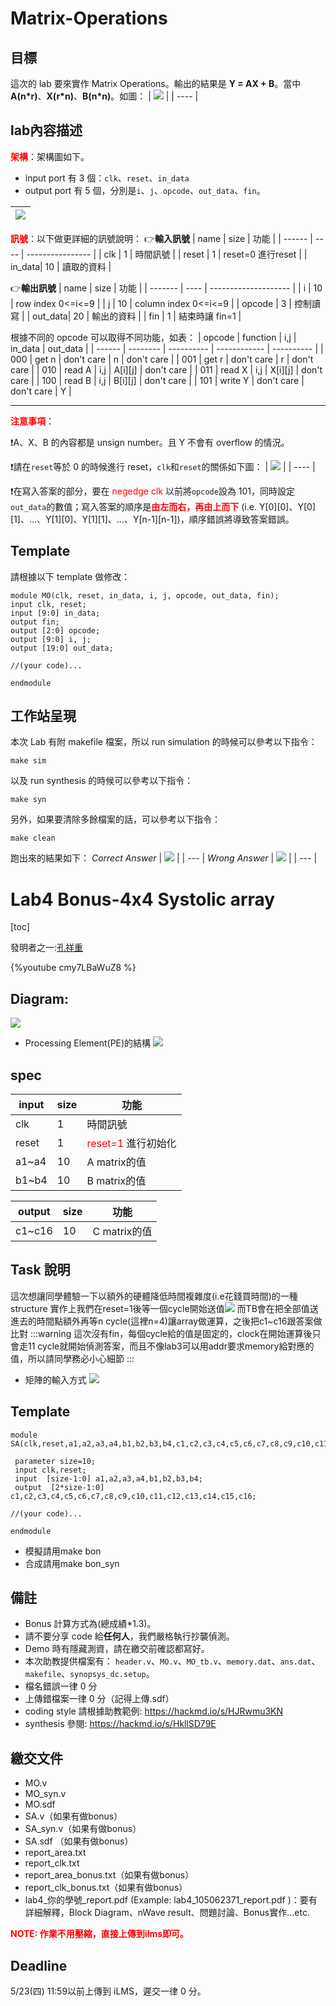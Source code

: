 # Matrix-Operations

## 目標
這次的 lab 要來實作 Matrix Operations。輸出的結果是 **Y = AX + B**。當中**A(n\*r)**、**X(r\*n)**、**B(n\*n)**。如圖：
| ![](https://i.imgur.com/GncdXbe.png) |
| ---- |

## lab內容描述
<font color="red">**架構**</font>：架構圖如下。
- input port 有 3 個：`clk`、`reset`、`in_data`
- output port 有 5 個，分別是`i`、`j`、`opcode`、`out_data`、`fin`。

| ![](https://i.imgur.com/7gsUeR2.png) |
| ---- |

<font color="red">**訊號**</font>：以下做更詳細的訊號說明：
:point_right:**輸入訊號**
| name   | size | 功能              |
| ------ | ---- | ---------------- |
| clk    | 1    | 時間訊號           |
| reset  | 1    | reset=0 進行reset |
| in_data| 10   | 讀取的資料         |


:point_right:**輸出訊號**
| name    | size | 功能                  |
| ------- | ---- | -------------------- |
| i       | 10   | row index 0<=i<=9    |
| j       | 10   | column index 0<=i<=9 |
| opcode  | 3    | 控制讀寫               |
| out_data| 20   | 輸出的資料             |
| fin     | 1    | 結束時讓 fin=1         |

根據不同的 opcode 可以取得不同功能，如表：
| opcode | function |     i,j    |   in_data    | out_data   |
| ------ | -------- | ---------- | ------------ | ---------- |
| 000    | get   n  | don't care |       n      | don't care |
| 001    | get   r  | don't care |       r      | don't care |
| 010    | read  A  |   i,j      |    A[i][j]   | don't care |
| 011    | read  X  |   i,j      |    X[i][j]   | don't care |
| 100    | read  B  |   i,j      |    B[i][j]   | don't care |
| 101    | write Y  | don't care |  don't care  | Y          |

---

<font color="red">**注意事項**</font>：

:exclamation:A、X、B 的內容都是 unsign number。且 Y 不會有 overflow 的情況。

:exclamation:請在`reset`等於 0 的時候進行 reset，`clk`和`reset`的關係如下圖：
| ![](https://i.imgur.com/hAEQJXw.png) |
| ---- |

:exclamation:在寫入答案的部分，要在<font color="red"> negedge clk </font>以前將`opcode`設為 101，同時設定`out_data`的數值；寫入答案的順序是<font color="red">**由左而右，再由上而下**</font> (i.e. Y[0][0]、Y[0][1]、...、Y[1][0]、Y[1][1]、...、Y[n-1][n-1])，順序錯誤將導致答案錯誤。

## Template
請根據以下 template 做修改：
```verilog=
module MO(clk, reset, in_data, i, j, opcode, out_data, fin);
input clk, reset;
input [9:0] in_data;
output fin;
output [2:0] opcode;
output [9:0] i, j;
output [19:0] out_data;

//(your code)...

endmodule
```

## 工作站呈現
本次 Lab 有附 makefile 檔案，所以 run simulation 的時候可以參考以下指令：
```
make sim
```
以及 run synthesis 的時候可以參考以下指令：
```
make syn
```
另外，如果要清除多餘檔案的話，可以參考以下指令：
```
make clean
```
跑出來的結果如下：
*Correct Answer*
| ![](https://i.imgur.com/JwdusME.png) |
| --- |
*Wrong Answer*
| ![](https://i.imgur.com/sid6tAS.png) |
| --- |

# Lab4 Bonus-4x4 Systolic array
[toc]

發明者之一:[孔祥重](https://zh.wikipedia.org/wiki/%E5%AD%94%E7%A5%A5%E9%87%8D)

{%youtube cmy7LBaWuZ8 %}

## Diagram:
![](https://i.imgur.com/4o9rzzJ.png)
* Processing Element(PE)的結構
![](https://i.imgur.com/3JhT2Ok.png)

## spec


|  input  | size | 功能              |
| ------ | ---- | ---------------- |
| clk    | 1    | 時間訊號           |
| reset  | 1    | <font color="red">reset=1</font> 進行初始化 |
| a1~a4| 10   | A matrix的值    |
| b1~b4| 10   | B matrix的值    |

|  output  | size | 功能              |
| ------ | ---- | ---------------- |
| c1~c16| 10   | C matrix的值    |

## Task 說明
這次想讓同學體驗一下以額外的硬體降低時間複雜度(i.e花錢買時間)的一種structure
實作上我們在reset=1後等一個cycle開始送值![](https://i.imgur.com/T6Xx7II.png)
而TB會在把全部值送進去的時間點額外再等n cycle(這裡n=4)讓array做運算，之後把c1~c16跟答案做比對
:::warning
這次沒有fin，每個cycle給的值是固定的，clock在開始運算後只會走11 cycle就開始偵測答案，而且不像lab3可以用addr要求memory給對應的值，所以請同學務必小心細節
:::
* 矩陣的輸入方式
![](https://i.imgur.com/DcJPNKY.png)







## Template
```verilog=
module SA(clk,reset,a1,a2,a3,a4,b1,b2,b3,b4,c1,c2,c3,c4,c5,c6,c7,c8,c9,c10,c11,c12,c13,c14,c15,c16);

 parameter size=10;
 input clk,reset;
 input  [size-1:0] a1,a2,a3,a4,b1,b2,b3,b4;
 output  [2*size-1:0] c1,c2,c3,c4,c5,c6,c7,c8,c9,c10,c11,c12,c13,c14,c15,c16;

//(your code)...

endmodule
```
* 模擬請用make bon
* 合成請用make bon_syn


## 備註

- Bonus 計算方式為(總成績*1.3)。
- 請不要分享 code 給**任何人**，我們嚴格執行抄襲偵測。
- Demo 時有隱藏測資，請在繳交前確認都寫好。
- 本次助教提供檔案有： `header.v`、`MO.v`、`MO_tb.v`、`memory.dat`、`ans.dat`、`makefile`、`synopsys_dc.setup`。
- 檔名錯誤一律 0 分
- 上傳錯檔案一律 0 分（記得上傳.sdf）
- coding style 請根據助教範例: https://hackmd.io/s/HJRwmu3KN
- synthesis 參閱: https://hackmd.io/s/HkllSD79E

## 繳交文件
- MO.v
- MO_syn.v
- MO.sdf
- SA.v（如果有做bonus）
- SA_syn.v（如果有做bonus）
- SA.sdf （如果有做bonus）
- report_area.txt
- report_clk.txt
- report_area_bonus.txt（如果有做bonus）
- report_clk_bonus.txt（如果有做bonus）
- lab4_你的學號_report.pdf (Example: lab4_105062371_report.pdf )：要有詳細解釋，Block Diagram、nWave result、問題討論、Bonus實作...etc.

<font color=red> **NOTE: 作業不用壓縮，直接上傳到ilms即可。**</font>

## Deadline
5/23(四) 11:59以前上傳到 iLMS，遲交一律 0 分。


